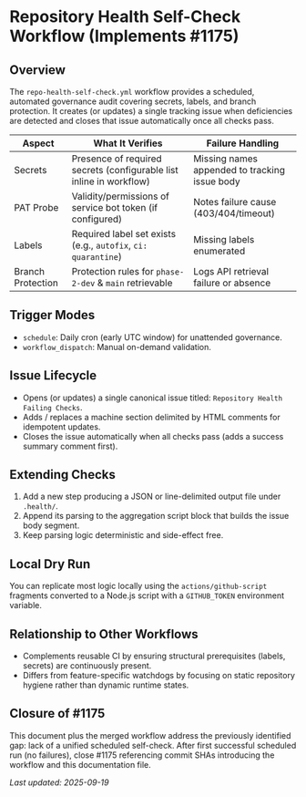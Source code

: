 # Repository Health Self-Check Workflow (Implements #1175)

## Overview
The `repo-health-self-check.yml` workflow provides a scheduled, automated governance audit covering secrets, labels, and branch protection. It creates (or updates) a single tracking issue when deficiencies are detected and closes that issue automatically once all checks pass.

| Aspect | What It Verifies | Failure Handling |
| ------ | ---------------- | ---------------- |
| Secrets | Presence of required secrets (configurable list inline in workflow) | Missing names appended to tracking issue body |
| PAT Probe | Validity/permissions of service bot token (if configured) | Notes failure cause (403/404/timeout) |
| Labels | Required label set exists (e.g., `autofix`, `ci: quarantine`) | Missing labels enumerated |
| Branch Protection | Protection rules for `phase-2-dev` & `main` retrievable | Logs API retrieval failure or absence |

## Trigger Modes
- `schedule`: Daily cron (early UTC window) for unattended governance.
- `workflow_dispatch`: Manual on-demand validation.

## Issue Lifecycle
- Opens (or updates) a single canonical issue titled: `Repository Health Failing Checks`.
- Adds / replaces a machine section delimited by HTML comments for idempotent updates.
- Closes the issue automatically when all checks pass (adds a success summary comment first).

## Extending Checks
1. Add a new step producing a JSON or line-delimited output file under `.health/`.
2. Append its parsing to the aggregation script block that builds the issue body segment.
3. Keep parsing logic deterministic and side-effect free.

## Local Dry Run
You can replicate most logic locally using the `actions/github-script` fragments converted to a Node.js script with a `GITHUB_TOKEN` environment variable.

## Relationship to Other Workflows
- Complements reusable CI by ensuring structural prerequisites (labels, secrets) are continuously present.
- Differs from feature-specific watchdogs by focusing on static repository hygiene rather than dynamic runtime states.

## Closure of #1175
This document plus the merged workflow address the previously identified gap: lack of a unified scheduled self-check. After first successful scheduled run (no failures), close #1175 referencing commit SHAs introducing the workflow and this documentation file.

_Last updated: 2025-09-19_
